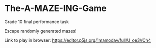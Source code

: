 # The-A-MAZE-ING-Game
Grade 10 final performance task

Escape randomly generated mazes!

Link to play in browser: https://editor.p5js.org/1mamodav/full/U_oe3VCh4
